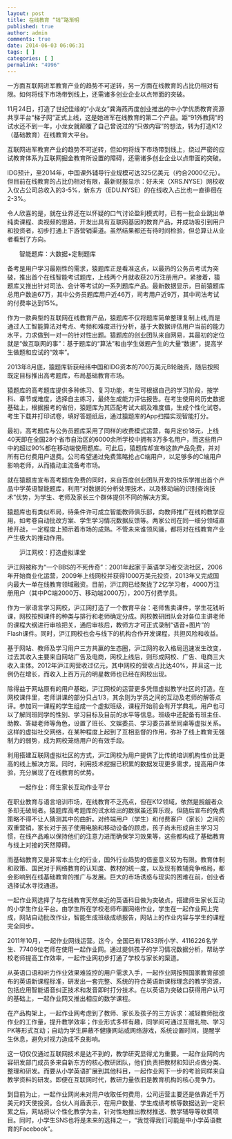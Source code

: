 ```yaml
---
layout: post
title: 在线教育 “钱”路渐明
published: true
author: admin
comments: true
date: 2014-06-03 06:06:31
tags: [ ]
categories: [ ]
permalink: "4996"
---
```


  一方面互联网进军教育产业的趋势不可逆转，另一方面在线教育的占比仍相对有限。如何将线下市场带到线上，还需诸多创业企业以点带面的突破。



  11月24日，打造了世纪佳缘的“小龙女”龚海燕再度创业推出的中小学优质教育资源共享平台“梯子网”正式上线，这是她进军在线教育的第二个产品。距“91外教网”的试水还不到一年，小龙女就颠覆了自己曾说过的“只做内容”的想法，转为打造K12（基础教育）在线教育大平台。



  互联网进军教育产业的趋势不可逆转，但如何将线下市场带到线上，绕过严密的应试教育体系为互联网掘金教育所设置的障碍，还需诸多创业企业以点带面的突破。



  IDG预计，至2014年，中国课外辅导行业规模可达325亿美元（约合2000亿元）。但目前在线教育的占比仍相对有限，最新财报显示：好未来（XRS.NYSE）网校收入仅占公司总收入的3-5%，新东方（EDU.NYSE）的在线收入占比也一直徘徊在2-3%。



  令人欣喜的是，就在业界还在以怀疑的口气讨论盈利模式时，已有一批企业跳出单纯卖课程、卖视频的思路，开发出具有互联网基因的教育产品，并成功吸引到用户和投资者，初步打通上下游营销渠道。虽然结果都还有待时间检验，但总算让从业者看到了方向。



  　　智能题库：大数据+定制题库



  备考是用户学习最刚性的需求，猿题库正是看准这点，以最热的公务员考试为突破，推出首个在线智能考试题库，上线两个月就收获20万注册用户。紧接着，猿题库又推出针对司法、会计等考试的一系列题库产品。最新数据显示，目前猿题库总用户数逾67万，其中公务员题库用户近46万，司考用户近9万，其中司法考试的付费率达到15%。



  作为一款典型的互联网在线教育产品，猿题库不仅将题库简单整理复制上线,而是通过人工智能算法对考点、考频和难度进行分析，基于大数据评估用户当前的能力水平，力求做到一对一的针对性出题。猿题库的创业团队来自网易，其最初的定位就是“做互联网的事”：基于题库的“算法”和由学生做题产生的大量“数据”，提高学生做题和应试的“效率”。



  2013年8月底，猿题库斩获经纬中国和IDG资本的700万美元B轮融资，随后按照既定目标推出高考题库，布局基础教育市场。



  猿题库的高考题库提供多种练习、复习功能，考生可根据自己的学习阶段，按学科、章节或难度，选择自主练习，最终生成能力评估报告。在考生使用的历史数据基础上，根据报考的省份，猿题库为其匹配考试大纲及难度值，生成个性化试卷。考生下载并打印试卷，填好答题纸后，通过猿题库的App扫描实现智能打分。



  最初，高考题库与公务员题库采用了同样的收费模式运营，每月定价18元，上线40天即在全国28个省市自治区的6000余所学校中拥有3万多名用户，而这些用户中的超过90%都在移动端使用题库。可此后，猿题库却宣布这款产品免费，并对所有已付费用户退费。公司希望通过免费策略抢占C端用户，以足够多的C端用户影响老师，从而撬动主流备考市场。



  就在猿题库宣布高考题库免费的同时，来自百度创业团队开发的快乐学推出首个产品中学英语智能题库，利用“对数据的分析处理技术，以及移动端的识别查询技术”优势，为学生、老师及家长三个群体提供不同的解决方案。



  猿题库也有类似布局，待条件许可成立智能教师俱乐部，向教师推广在线的教学应用，如考卷自动批改方案、学生学习情况数据反馈等。两家公司在同一细分领域直接开战，一定程度上预示着市场的成熟。不管未来谁领风骚，都将对在线教育产业产生极大的推动作用。



  　　沪江网校：打造虚拟课堂



  沪江网被称为“一个BBS的不死传奇”：2001年起家于英语学习者交流社区，2006年开始商业化运营，2009年上线网校并获得1000万美元投资，2013年又完成国内最大一单在线教育领域融资。目前，沪江网已经聚拢了2亿学习者，4000万注册用户（其中PC端2000万、移动端2000万），200万付费学员。



  作为一家语言学习网校，沪江网打造了一个教育平台：老师售卖课件，学生花钱听课，网校按照课件的种类与排行和老师确定分成。网校教研团队会对各位主讲老师的课程大纲进行审核把关，通后审核后，教师方才可正式录制“语音+图片”的Flash课件。同时，沪江网校也会与线下的机构合作开发课程，共担风险和收益。



  基于网站、教师及学习用户三方共赢的生态圈，沪江网的收入格局迅速发生改变，过去其收入主要来自网站广告及电商，网校上线后，则形成网校、广告、电商三大收入主体。2012年沪江网营收过亿元，其中网校的营收占比达40%，并且这一比例仍在增长，而收入上百万元的明星教师也已经在网校出现。



  除得益于网站原有的用户基础，沪江网校的运营更多凭借虚拟教学社区的打造。在网校课件里，老师讲课的部分只占1/3，其余则为学员之间的互动及老师的解答点评。参加同一课程的学生组成一个虚拟班级，课程开始前会有开学典礼，用户也可以了解同班同学的性别、学习目标及目前的水平等信息。班级中还配备有班主任、助教、答疑老师等角色，设置了班长、文娱委员、学习委员甚至同桌等虚拟关系。这样的虚拟社交网络，在某种程度上起到了互相监督的作用，弥补了线上教育无强制力的弱势，成为网校笼络用户的有效手段。



  利用搭建互联网虚拟社区的方式，沪江网校为用户提供了比传统培训机构性价比更高的线上解决方案。同时，利用技术挖掘已积累的数据发现更多需求，提高用户体验，充分展现了在线教育的优势。



  　　一起作业：师生家长互动作业平台



  在职业教育与语言培训市场，在线教育不乏亮点，但在K12领域，依然是觊觎者众多却无破局者。猿题库高考题库的试水给出的数据虽还算乐观，但随后宣布的免费策略不得不让人猜测其中的曲折。对终端用户（学生）和付费客户（家长）之间的双重营销，家长对于孩子使用电脑和移动设备的顾虑，孩子尚未形成自主学习习惯，在线产品难以保持他们的注意力进而确保学习效果等，这些都构成了基础教育与线上对接的天然障碍。



  而基础教育又是非常本土化的行业，国外行业趋势的借鉴意义较为有限。教育体制和政策、国民对于网络教育的认知度、教材的统一度，以及现有教辅竞争格局，都会影响到在线基础教育的推广与发展。巨大的市场诱惑与现实的困难在前，创业者选择试水寻找通道。



  一起作业网选择了与在线教育天然亲近的英语科目做为突破点，搭建师生家长互动的小学生作业平台。由学生所在学校老师布置网络作业，学生在一起作业网上完成，网站自动批改作业，智能生成班级成绩报告，网站上的作业内容与学生的课程完全同步。



  2011年10月，一起作业网线运营。迄今，全国已有17833所小学、4116226名学生、77409位老师在使用一起作业网。通过提供孩子的学习情况数据分析，帮助学校老师提高工作效率，一起作业网初步打通了学校与家长的渠道。



  从英语口语和听力作业效果难监控的用户需求入手，一起作业网按照国家教育部颁布的英语新课程标准，研发出一套完整、系统的符合英语新课标理念的教学资源，包括应用智能语音纠正技术和发音即时打分技术。在以英语为突破口获得用户认可的基础上，一起作业网又推出相应的数学课程。



  在产品构架上，一起作业网考虑到了教师、家长及孩子的三方诉求：减轻教师批改作业的工作量，提升教学效率；作业形式多样有趣，同学间可通过互赠礼物、学习PK等形式互动；自动为学生屏蔽不健康网站或网络游戏，系统设置时间，提醒学生休息，避免对视力造成不良影响。



  这一切仅仅通过互联网技术是达不到的，教学研究显得尤为重要。一起作业网的内容研发部门成员多来自新东方的核心教研团队，他们负责把教材和知识点做分类、整理和研发。而要从小学英语扩展到其他科目，一起作业网下一步的考验同样来自教学资料的研发。即便在互联网时代，教研力量依旧是教育机构的核心竞争力。



  到目前为止，一起作业网尚未对用户收取任何费用，公司运营主要还是依靠近千万美元的天使投资。合伙人肖盾表示，在用户数量、学生成绩考核等数据达到一定积累之后，网站将以个性化教学为主，针对性地推出教材推送、教学辅导等收费项目。同时，小学生SNS也将是未来的选择之一，“我觉得我们可能是中小学英语教育的Facebook”。
